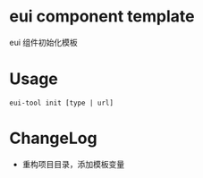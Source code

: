 # eui component template
eui 组件初始化模板

# Usage
`eui-tool init [type | url]`

# ChangeLog
- 重构项目目录，添加模板变量

